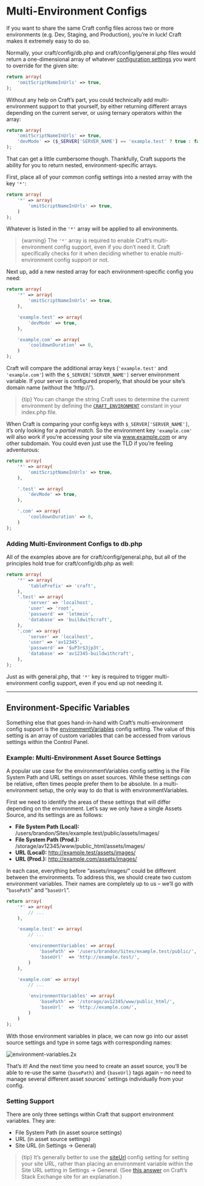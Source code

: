 # Multi-Environment Configs

If you want to share the same Craft config files across two or more environments (e.g. Dev, Staging, and Production), you’re in luck! Craft makes it extremely easy to do so.

Normally, your craft/config/db.php and craft/config/general.php files would return a one-dimensional array of whatever [configuration settings](config-settings.md) you want to override for the given site:

```php
return array(
    'omitScriptNameInUrls' => true,
);
```

Without any help on Craft’s part, you could technically add multi-environment support to that yourself, by either returning different arrays depending on the current server, or using ternary operators within the array:

```php
return array(
    'omitScriptNameInUrls' => true,
    'devMode' => ($_SERVER['SERVER_NAME'] == 'example.test' ? true : false),
);
```

That can get a little cumbersome though. Thankfully, Craft supports the ability for you to return nested, environment-specific arrays.

First, place all of your common config settings into a nested array with the key `'*'`:

```php
return array(
    '*' => array(
        'omitScriptNameInUrls' => true,
    )
);
```

Whatever is listed in the `'*'` array will be applied to all environments.

> {warning} The `'*'` array is required to enable Craft’s multi-environment config support, even if you don’t need it. Craft specifically checks for it when deciding whether to enable multi-environment config support or not.

Next up, add a new nested array for each environment-specific config you need:

```php
return array(
    '*' => array(
        'omitScriptNameInUrls' => true,
    ),

    'example.test' => array(
        'devMode' => true,
    ),

    'example.com' => array(
        'cooldownDuration' => 0,
    )
);
```

Craft will compare the additional array keys (`'example.test'` and `'example.com'`) with the `$_SERVER['SERVER_NAME']` server environment variable. If your server is configured properly, that should be your site’s domain name (without the ‘http://’).

> {tip} You can change the string Craft uses to determine the current environment by defining the [`CRAFT_ENVIRONMENT`](php-constants.md#craft-environment) constant in your index.php file.

When Craft is comparing your config keys with `$_SERVER['SERVER_NAME']`, it’s only looking for a *partial match*. So the environment key `'example.com'` will also work if you’re accessing your site via www.example.com or any other subdomain. You could even just use the TLD if you’re feeling adventurous:

```php
return array(
    '*' => array(
        'omitScriptNameInUrls' => true,
    ),

    '.test' => array(
        'devMode' => true,
    ),

    '.com' => array(
        'cooldownDuration' => 0,
    )
);
```

### Adding Multi-Environment Configs to db.php

All of the examples above are for craft/config/general.php, but all of the principles hold true for craft/config/db.php as well:

```php
return array(
    '*' => array(
        'tablePrefix' => 'craft',
    ),
    '.test' => array(
        'server' => 'localhost',
        'user' => 'root',
        'password' => 'letmein',
        'database' => 'buildwithcraft',
    ),
    '.com' => array(
        'server' => 'localhost',
        'user' => 'av12345',
        'password' => '$uP3r$3jp3t',
        'database' => 'av12345-buildwithcraft',
    ),
);
```

Just as with general.php, that `'*'` key is required to trigger multi-environment config support, even if you end up not needing it.

---

## Environment-Specific Variables

Something else that goes hand-in-hand with Craft’s multi-environment config support is the [environmentVariables](config-settings.md#environmentVariables) config setting. The value of this setting is an array of custom variables that can be accessed from various settings within the Control Panel.

### Example: Multi-Environment Asset Source Settings

A popular use case for the environmentVariables config setting is the File System Path and URL settings on asset sources. While these settings _can_ be relative, often times people prefer them to be absolute. In a multi-environment setup, the only way to do that is with environmentVariables.

First we need to identify the areas of these settings that will differ depending on the environment. Let’s say we only have a single Assets Source, and its settings are as follows:

* **File System Path (Local):** /users/brandon/Sites/example.test/public/assets/images/
* **File System Path (Prod.):** /storage/av12345/www/public_html/assets/images/
* **URL (Local):** http://example.test/assets/images/
* **URL (Prod.):** http://example.com/assets/images/

In each case, everything before “assets/images/” could be different between the environments. To address this, we should create two custom environment variables. Their names are completely up to us – we’ll go with “`basePath`” and “`baseUrl`”.

```php
return array(
    '*' => array(
        // ...
    ),

    'example.test' => array(
        // ...

        'environmentVariables' => array(
            'basePath' => '/users/brandon/Sites/example.test/public/',
            'baseUrl'  => 'http://example.test/',
        )
    ),

    'example.com' => array(
        // ...

        'environmentVariables' => array(
            'basePath' => '/storage/av12345/www/public_html/',
            'baseUrl'  => 'http://example.com/',
        )
    )
);
```

With those environment variables in place, we can now go into our asset source settings and type in some tags with corresponding names:

![environment-variables.2x](https://craftcmsassets.craftcdn.com/images/docs/environment-variables.2x.png)

That’s it! And the next time you need to create an asset source, you’ll be able to re-use the same `{basePath}` and `{baseUrl}` tags again – no need to manage several different asset sources’ settings individually from your config.


### Setting Support

There are only three settings within Craft that support environment variables. They are:

* File System Path (in asset source settings)
* URL (in asset source settings)
* Site URL (in Settings → General)

> {tip} It’s generally better to use the [siteUrl](config-settings.md#siteUrl) config setting for setting your site URL, rather than placing an environment variable within the Site URL setting in Settings → General. (See [this answer](http://craftcms.stackexchange.com/a/921/9) on Craft’s Stack Exchange site for an explanation.)